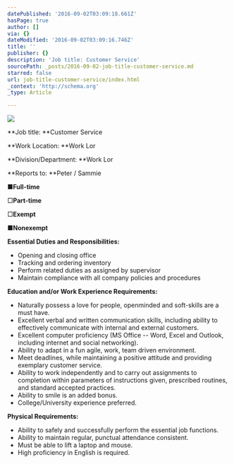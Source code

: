 ```yaml
---
datePublished: '2016-09-02T03:09:18.661Z'
hasPage: true
author: []
via: {}
dateModified: '2016-09-02T03:09:16.746Z'
title: ''
publisher: {}
description: 'Job title: Customer Service'
sourcePath: _posts/2016-09-02-job-title-customer-service.md
starred: false
url: job-title-customer-service/index.html
_context: 'http://schema.org'
_type: Article

---
```

![](https://the-grid-user-content.s3-us-west-2.amazonaws.com/5de4b819-f598-44a0-9023-6c1fa40dd795.jpg)

**Job title: **Customer Service

**Work Location: **Work Lor

**Division/Department: **Work Lor

**Reports to: **Peter / Sammie

■**Full-time**

□**Part-time**

□**Exempt**

■**Nonexempt**

**Essential Duties and Responsibilities:**

* Opening and closing office
* Tracking and ordering inventory
* Perform related duties as assigned by supervisor
* Maintain compliance with all company policies and procedures

**Education and/or Work Experience Requirements:**

* Naturally possess a love for people, openminded and soft-skills are a must have.
* Excellent verbal and written communication skills, including ability to effectively communicate with internal and external customers.
* Excellent computer proficiency (MS Office -- Word, Excel and Outlook, including internet and social networking).
* Ability to adapt in a fun agile, work, team driven environment.
* Meet deadlines, while maintaining a positive attitude and providing exemplary customer service.
* Ability to work independently and to carry out assignments to completion within parameters of instructions given, prescribed routines, and standard accepted practices.
* Ability to smile is an added bonus.
* College/University experience preferred.

**Physical Requirements:**

* Ability to safely and successfully perform the essential job functions.
* Ability to maintain regular, punctual attendance consistent.
* Must be able to lift a laptop and mouse.
* High proficiency in English is required.
